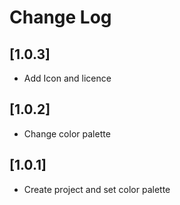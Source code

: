 # Change Log

## [1.0.3]

- Add Icon and licence

## [1.0.2]

- Change color palette

## [1.0.1]

- Create project and set color palette
